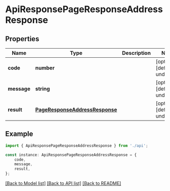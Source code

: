 # ApiResponsePageResponseAddressResponse


## Properties

Name | Type | Description | Notes
------------ | ------------- | ------------- | -------------
**code** | **number** |  | [optional] [default to undefined]
**message** | **string** |  | [optional] [default to undefined]
**result** | [**PageResponseAddressResponse**](PageResponseAddressResponse.md) |  | [optional] [default to undefined]

## Example

```typescript
import { ApiResponsePageResponseAddressResponse } from './api';

const instance: ApiResponsePageResponseAddressResponse = {
    code,
    message,
    result,
};
```

[[Back to Model list]](../README.md#documentation-for-models) [[Back to API list]](../README.md#documentation-for-api-endpoints) [[Back to README]](../README.md)
